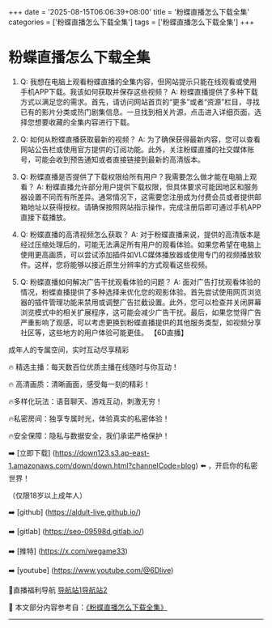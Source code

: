 +++
date = '2025-08-15T06:06:39+08:00'
title = '粉蝶直播怎么下载全集'
categories = ['粉蝶直播怎么下载全集']
tags = ['粉蝶直播怎么下载全集']
+++

# 粉蝶直播怎么下载全集

1. Q: 我想在电脑上观看粉蝶直播的全集内容，但网站提示只能在线观看或使用手机APP下载。我该如何获取并保存这些视频？
A: 粉蝶直播提供了多种下载方式以满足您的需求。首先，请访问网站首页的“更多”或者“资源”栏目，寻找已有的影片分类或热门剧集信息。一旦找到相关片源，点击进入详细页面，选择您想要收藏的全集内容进行下载。

2. Q: 如何从粉蝶直播获取最新的视频？
A: 为了确保获得最新内容，您可以查看网站公告栏或使用官方提供的订阅功能。此外，关注粉蝶直播的社交媒体账号，可能会收到预告通知或者直接链接到最新的高清版本。

3. Q: 粉蝶直播是否提供了下载权限给所有用户？我需要怎么做才能在电脑上观看？
A: 粉蝶直播允许部分用户提供下载权限，但具体要求可能因地区和服务器设置不同而有所差异。通常情况下，这需要您注册成为付费会员或者提供邮箱地址以获得授权。请确保按照网站指示操作，完成注册后即可通过手机APP直接下载播放。

4. Q: 粉蝶直播的高清视频怎么获取？
A: 对于粉蝶直播来说，提供的高清版本是经过压缩处理后的，可能无法满足所有用户的观看体验。如果您希望在电脑上使用更高画质，可以尝试添加插件如VLC媒体播放器或使用专门的视频播放软件。这样，您将能够以接近原生分辨率的方式观看这些视频。

5. Q: 粉蝶直播如何解决广告干扰观看体验的问题？
A: 面对广告打扰观看体验的情况，粉蝶直播提供了多种选择来优化您的观影体验。首先尝试使用网页浏览器的插件管理功能来禁用或调整广告拦截设置。此外，您可以检查并关闭屏幕浏览模式中的相关扩展程序，这可能会减少广告干扰。最后，如果您觉得广告严重影响了观感，可以考虑更换到粉蝶直播提供的其他服务类型，如视频分享社区等，这些地方的用户体验可能更佳。
【6D直播】

 成年人的专属空间，实时互动尽享精彩

🔥 精选主播：每天数百位优质主播在线随时与你互动！

🔥 高清画质：清晰画面，感受每一刻的精彩！

🔥多样化玩法：语音聊天、游戏互动，刺激无穷！

🔥私密房间：独享专属时光，体验真实的私密体验！

🔥安全保障：隐私与数据安全，我们承诺严格保护！

➡️ [立即下载] (https://down123.s3.ap-east-1.amazonaws.com/down/down.html?channelCode=blog) ⬅️ ，开启你的私密世界！

 （仅限18岁以上成年人）

➡️ [github] (https://aldult-live.github.io/)

➡️ [gitlab] (https://seo-09598d.gitlab.io/)

➡️ [推特] (https://x.com/wegame33)

➡️ [youtube] (https://www.youtube.com/@6Dlive)

🔞直播福利导航   [导航站1](https://webstack-86085a.gitlab.io/)[导航站2](https://onlygit123-2.github.io/)

📘 本文部分内容参考自：[《粉蝶直播怎么下载全集》](https://webstack-hugo-5.pages.dev/)

---
